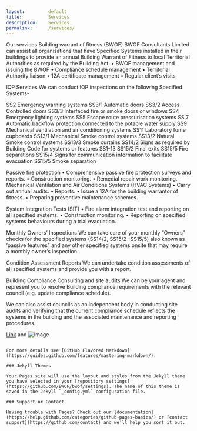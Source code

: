 ```yaml
---
layout:         default
title:          Services
description:    Services
permalink:      /services/
---
```


Our services 
Building warrant of fitness (BWOF)
BWOF Consultants Limited can assist all organisations that have Specified Systems installed in their buildings to provide an annual Building Warrant of Fitness to local Territorial Authorities as required by the Building Act.
•	BWOF management and issuing the BWOF
•	Compliance schedule management
•	Territorial Authority liaison
•	12A certificate management 
•	Regular client’s visits 

IQP Services
We can conduct IQP inspections on the following Specified Systems- 

SS2   	Emergency warning systems 
SS3/1	Automatic doors
SS3/2	Access Controlled doors
SS3/3	Interfaced fire or smoke doors or windows 
SS4	Emergency lighting systems
SS5	Escape route pressurisation systems
SS 7	Automatic backflow protection connected to the potable water supply
SS9	Mechanical ventilation and air conditioning systems
SS11	Laboratory fume cupboards
SS13/1	Mechanical Smoke control systems
SS13/2	Natural Smoke control systems
SS13/3	Smoke curtains
SS14/2	Signs as required by Building Code for systems or features SS1-13
SS15/2	Final exits
SS15/5	Fire separations
SS15/4	Signs for communication information to facilitate evacuation
SS15/5	Smoke separation

Passive fire protection 
•	Comprehensive passive fire protection surveys and reports.
•	Construction monitoring.
•	Remedial repair work monitoring.
 
Mechanical Ventilation and Air Conditions Systems (HVAC Systems)
•	Carry out annual audits.
•	Reports.
•	Issue a 12A for the building warrantor of fitness.
•	Preparing preventive maintenance schemes.
 
System Integration Tests (SIT)
•	Fire alarm integration test and reporting on all specified systems.
•	Construction monitoring.
•	Reporting on specified systems behaviours during a trial evacuation.

Monthly Owners’ Inspections
We can take care of your monthly “Owners” checks for the specified systems (SS14/2, SS15/2 -SS15/5) also known as ‘passive features’, and any other specified systems onsite that may require a monthly owner’s inspection.

Condition Assessment Reports 
We can undertake condition assessments of all specified systems and provide you with a report.

Building Compliance Consulting and site audits 
We can be your agent and represent you to resolve Building compliance requirements with the relevant council (e.g. update compliance schedule).

We can also assist councils as an independent body in conducting site audits and verifying that the current compliance schedule reflects the systems in the building and the associated maintenance and reporting procedures.



[Link](url) and ![Image](src)
```

For more details see [GitHub Flavored Markdown](https://guides.github.com/features/mastering-markdown/).

### Jekyll Themes

Your Pages site will use the layout and styles from the Jekyll theme you have selected in your [repository settings](https://github.com/BWOF/bwof/settings). The name of this theme is saved in the Jekyll `_config.yml` configuration file.

### Support or Contact

Having trouble with Pages? Check out our [documentation](https://help.github.com/categories/github-pages-basics/) or [contact support](https://github.com/contact) and we’ll help you sort it out.
